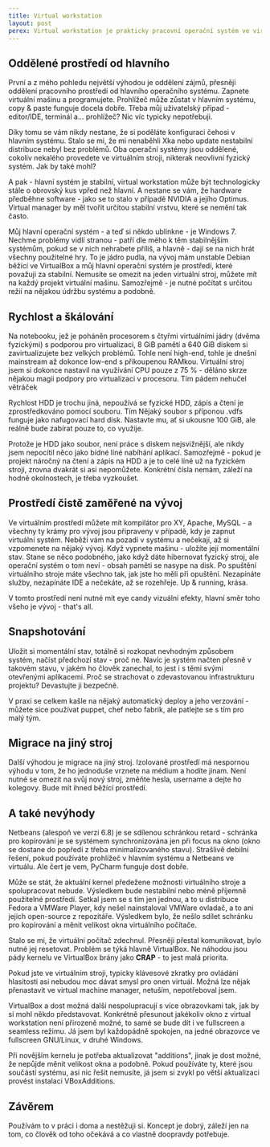 ```yaml
---
title: Virtual workstation
layout: post
perex: Virtual workstation je prakticky pracovní operační systém ve virtuálním stroji na operačním systému, který se k vývoji moc nehodí. Původně jsem s tím začal kvůli problémům s hardware - zprovoznit audio vypadalo jako několikadenní laborování, NVIDIA Optimus nespolupracoval a větráček na GPU byl monumentálně slyšet. Po čase používání jsem poznal určité výhody, se kterými se podělím.
---
```

Oddělené prostředí od hlavního
------------------------------

První a z mého pohledu největší výhodou je oddělení zájmů, přesněji oddělení pracovního prostředí od hlavního operačního systému. Zapnete virtuální mašinu a programujete. Prohlížeč může zůstat v hlavním systému, copy & paste funguje docela dobře. Třeba můj uživatelský případ - editor/IDE, terminál a... prohlížeč? Nic víc typicky nepotřebuji.

Díky tomu se vám nikdy nestane, že si poděláte konfiguraci čehosi v hlavním systému. Stalo se mi, že mi nenaběhli Xka nebo update nestabilní distribuce nebyl bez problémů. Oba operační systémy jsou oddělené, cokoliv nekalého provedete ve virtuálním stroji, nikterak neovlivní fyzický systém. Jak by také mohl?

A pak - hlavní systém je stabilní, virtual workstation může být technologicky stále o obrovský kus vpřed než hlavní. A nestane se vám, že hardware předběhne software - jako se to stalo v případě NVIDIA a jejího Optimus. Virtual manager by měl tvořit určitou stabilní vrstvu, které se nemění tak často.

Můj hlavní operační systém - a teď si někdo ublinkne - je Windows 7. Nechme problémy vidlí stranou - patří dle mého k těm stabilnějším systémům, pokud se v nich nehrabete příliš, a hlavně - dají se na nich hrát všechny použitelné hry. To je jádro pudla, na vývoj mám unstable Debian běžící ve VirtualBox a můj hlavní operační systém je prostředí, které považuji za stabilní. Nemusíte se omezit na jeden virtuální stroj, můžete mít na každý projekt virtuální mašinu. Samozřejmě - je nutné počítat s určitou režií na nějakou údržbu systému a podobně.

Rychlost a škálování
--------------------

Na notebooku, jež je poháněn procesorem s čtyřmi virtuálními jádry (dvěma fyzickými) s podporou pro virtualizaci, 8 GiB pamětí a 640 GiB diskem si zavirtualizujete bez velkých problémů. Tohle není high-end, tohle je dnešní mainstream až dokonce low-end s přikoupenou RAMkou. Virtuální stroj jsem si dokonce nastavil na využívání CPU pouze z 75 % - děláno skrze nějakou magii podpory pro virtualizaci v procesoru. Tím pádem nehučel větráček 

Rychlost HDD je trochu jiná, nepoužívá se fyzické HDD, zápis a čtení je zprostředkováno pomocí souboru. Tím Nějaký soubor s příponou .vdfs funguje jako nafugovací hard disk. Nastavte mu, ať si ukousne 100 GiB, ale reálně bude zabírat pouze to, co využije.

Protože je HDD jako soubor, není práce s diskem nejsvižnější, ale nikdy jsem nepocítil něco jako bídné líné nabíhání aplikací. Samozřejmě - pokud je projekt náročný na čtení a zápis na HDD a je to celé líné už na fyzickém stroji, zrovna dvakrát si asi nepomůžete. Konkrétní čísla nemám, záleží na hodně okolnostech, je třeba vyzkoušet.

Prostředí čistě zaměřené na vývoj
---------------------------------

Ve virtuálním prostředí můžete mít kompilátor pro XY, Apache, MySQL - a všechny ty krámy pro vývoj jsou připraveny v případě, kdy je zapnut virtuální systém. Neběží vám na pozadí v systému a nečekají, až si vzpomenete na nějaký vývoj. Když vypnete mašinu - uložíte její momentální stav. Stane se něco podobného, jako když dáte hibernovat fyzický stroj, ale operační systém o tom neví - obsah paměti se nasype na disk. Po spuštění virtuálního stroje máte všechno tak, jak jste ho měli při opuštění. Nezapínáte služby, nezapínáte IDE a nečekáte, až se rozehřeje. Up & running, krása.

V tomto prostředí není nutné mít eye candy vizuální efekty, hlavní směr toho všeho je vývoj - that's all.

Snapshotování
-------------

Uložit si momentální stav, totálně si rozkopat nevhodným způsobem systém, načíst předchozí stav - proč ne. Navíc je systém načten přesně v takovém stavu, v jakém ho člověk zanechal, to jest i s těmi svými otevřenými aplikacemi. Proč se strachovat o zdevastovanou infrastrukturu projektu? Devastujte ji bezpečně.

V praxi se celkem kašle na nějaký automatický deploy a jeho verzování - můžete sice používat puppet, chef nebo fabrik, ale patlejte se s tím pro malý tým.

Migrace na jiný stroj
---------------------

Další výhodou je migrace na jiný stroj. Izolované prostředí má nespornou výhodu v tom, že ho jednoduše vrznete na médium a hodíte jinam. Není nutné se omezit na svůj nový stroj, změňte hesla, username a dejte ho kolegovy. Bude mít ihned běžící prostředí.

A také nevýhody
---------------

Netbeans (alespoň ve verzi 6.8) je se sdílenou schránkou retard - schránka pro kopírování je se systémem synchronizována jen při focus na okno (okno se dostane do popředí z třeba minimalizovaného stavu). Strašlivě debilní řešení, pokud používáte prohlížeč v hlavním systému a Netbeans ve virtuálu. Ale čert je vem, PyCharm funguje dost dobře.

Může se stát, že aktuální kernel předežene možnosti virtuálního stroje a spolupracovat nebude. Výsledkem bude nestabilní nebo méně příjemně použitelné prostředí. Setkal jsem se s tím jen jednou, a to u distribuce Fedora a VMWare Player, kdy nešel nainstaloval VMWare ovladač, a to ani jejich open-source z repozitáře. Výsledkem bylo, že nešlo sdílet schránku pro kopírování a měnit velikost okna virtuálního počítače.

Stalo se mi, že virtuální počítač zdechnul. Přesněji přestal komunikovat, bylo nutné jej resetovat. Problém se týká hlavně VirtualBox. Ne náhodou jsou pády kernelu ve VirtualBox brány jako **CRAP** - to jest malá priorita.

Pokud jste ve virtuálním stroji, typicky klávesové zkratky pro ovládání hlasitosti asi nebudou moc dávat smysl pro onen virtuál. Možná lze nějak přenastavit ve virtual machine manager, netuším, nepotřeboval jsem.

VirtualBox a dost možná další nespolupracují s více obrazovkami tak, jak by si mohl někdo představovat. Konkrétně přesunout jakékoliv okno z virtual workstation není přirozeně možné, to samé se bude dít i ve fullscreen a seamless režimu. Já jsem byl každopádně spokojen, na jedné obrazovce ve fullscreen GNU/Linux, v druhé Windows.

Při novějším kernelu je potřeba aktualizovat "additions", jinak je dost možné, že nepůjde měnit velikost okna a podobně. Pokud používáte ty, které jsou součástí systému, asi nic řešit nemusíte, já jsem si zvykl po větší aktualizaci provést instalaci VBoxAdditions.

Závěrem
-------

Používám to v práci i doma a nestěžuji si. Koncept je dobrý, záleží jen na tom, co člověk od toho očekává a co vlastně doopravdy potřebuje.